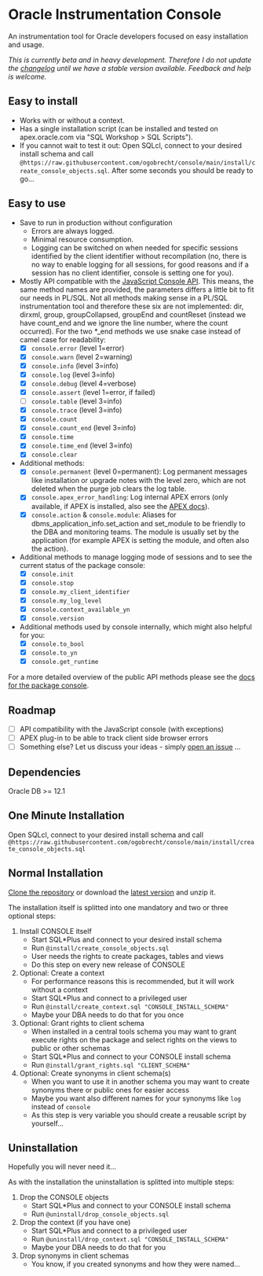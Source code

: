 # Oracle Instrumentation Console

An instrumentation tool for Oracle developers focused on easy installation and
usage.

*This is currently beta and in heavy development. Therefore I do not update the
[changelog](docs/changelog.md) until we have a stable version available.
Feedback and help is welcome.*

## Easy to install

- Works with or without a context.
- Has a single installation script (can be installed and tested on
  apex.oracle.com via "SQL Workshop > SQL Scripts").
- If you cannot wait to test it out: Open SQLcl, connect to your desired install
    schema and call
    `@https://raw.githubusercontent.com/ogobrecht/console/main/install/create_console_objects.sql`.
    After some seconds you should be ready to go...

## Easy to use

- Save to run in production without configuration
  - Errors are always logged.
  - Minimal resource consumption.
  - Logging can be switched on when needed for specific sessions identified by
    the client identifier without recompilation (no, there is no way to enable
    logging for all sessions, for good reasons and if a session has no client
    identifier, console is setting one for you).
- Mostly API compatible with the [JavaScript Console
  API](https://developers.google.com/web/tools/chrome-devtools/console/api).
  This means, the same method names are provided, the parameters differs a
  little bit to fit our needs in PL/SQL. Not all methods making sense in a
  PL/SQL instrumentation tool and therefore these six are not implemented: dir,
  dirxml, group, groupCollapsed, groupEnd and countReset (instead we have
  count_end and we ignore the line number, where the count occurred). For the
  two \*_end methods we use snake case instead of camel case for readability:
  - [X] `console.error` (level 1=error)
  - [X] `console.warn` (level 2=warning)
  - [X] `console.info` (level 3=info)
  - [X] `console.log` (level 3=info)
  - [X] `console.debug` (level 4=verbose)
  - [X] `console.assert` (level 1=error, if failed)
  - [ ] `console.table` (level 3=info)
  - [X] `console.trace` (level 3=info)
  - [x] `console.count`
  - [x] `console.count_end` (level 3=info)
  - [X] `console.time`
  - [X] `console.time_end` (level 3=info)
  - [X] `console.clear`
- Additional methods:
  - [X] `console.permanent` (level 0=permanent): Log permanent messages like
    installation or upgrade notes with the level zero, which are not deleted
    when the purge job clears the log table.
  - [X] `console.apex_error_handling`: Log internal APEX errors (only available,
    if APEX is installed, also see the [APEX
    docs](https://docs.oracle.com/en/database/oracle/application-express/20.2/aeapi/Example-of-an-Error-Handling-Function.html#GUID-2CD75881-1A59-4787-B04B-9AAEC14E1A82)).
  - [X] `console.action` & `console.module`: Aliases for
    dbms_application_info.set_action and set_module to be friendly to the DBA
    and monitoring teams. The module is usually set by the application (for
    example APEX is setting the module, and often also the action).
- Additional methods to manage logging mode of sessions and to see the current
  status of the package console:
  - [X] `console.init`
  - [X] `console.stop`
  - [X] `console.my_client_identifier`
  - [X] `console.my_log_level`
  - [X] `console.context_available_yn`
  - [X] `console.version`
- Additional methods used by console internally, which might also helpful for you:
  - [X] `console.to_bool`
  - [X] `console.to_yn`
  - [X] `console.get_runtime`

For a more detailed overview of the public API methods please see the [docs for the package console](docs/console.md).

## Roadmap

- [ ] API compatibility with the JavaScript console (with exceptions)
- [ ] APEX plug-in to be able to track client side browser errors
- [ ] Something else? Let us discuss your ideas - simply [open an issue](https://github.com/ogobrecht/console/issues/new) ...

## Dependencies

Oracle DB >= 12.1

## One Minute Installation

Open SQLcl, connect to your desired install schema and call
`@https://raw.githubusercontent.com/ogobrecht/console/main/install/create_console_objects.sql`

## Normal Installation

[Clone the repository](https://github.com/ogobrecht/console) or download the
[latest
version](https://github.com/ogobrecht/oracle-instrumentation-console/releases/latest)
and unzip it.

The installation itself is splitted into one mandatory and two or three optional
steps:

1. Install CONSOLE itself
    - Start SQL*Plus and connect to your desired install schema
    - Run `@install/create_console_objects.sql`
    - User needs the rights to create packages, tables and views
    - Do this step on every new release of CONSOLE
2. Optional: Create a context
    - For performance reasons this is recommended, but it will work without a context
    - Start SQL*Plus and connect to a privileged user
    - Run `@install/create_context.sql "CONSOLE_INSTALL_SCHEMA"`
    - Maybe your DBA needs to do that for you once
3. Optional: Grant rights to client schema
    - When installed in a central tools schema you may want to grant execute
      rights on the package and select rights on the views to public or other
      schemas
    - Start SQL*Plus and connect to your CONSOLE install schema
    - Run `@install/grant_rights.sql "CLIENT_SCHEMA"`
4. Optional: Create synonyms in client schema(s)
    - When you want to use it in another schema you may want to create synonyms
      there or public ones for easier access
    - Maybe you want also different names for your synonyms like `log` instead
      of `console`
    - As this step is very variable you should create a reusable script by
      yourself...

## Uninstallation

Hopefully you will never need it...

As with the installation the uninstallation is splitted into multiple steps:

1. Drop the CONSOLE objects
    - Start SQL*Plus and connect to your CONSOLE install schema
    - Run `@uninstall/drop_console_objects.sql`
2. Drop the context (if you have one)
    - Start SQL*Plus and connect to a privileged user
    - Run `@uninstall/drop_context.sql "CONSOLE_INSTALL_SCHEMA"`
    - Maybe your DBA needs to do that for you
3. Drop synonyms in client schemas
    - You know, if you created synonyms and how they were named...
